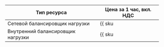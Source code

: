 | Тип ресурса | Цена за 1 час, вкл. НДС |
| --- | --- |
| Сетевой балансировщик нагрузки | {{ sku|RUB|nlb.balancer.active|string }} |
| Внутренний балансировщик нагрузки | {{ sku|RUB|nlb.balancer.internal.active|string }} |